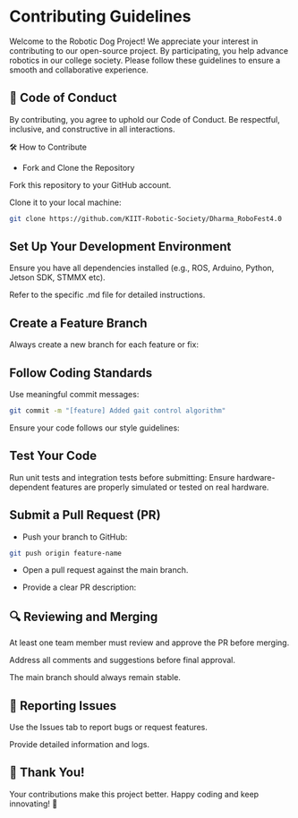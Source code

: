 # Contributing Guidelines

Welcome to the Robotic Dog Project! We appreciate your interest in contributing to our open-source project. By participating, you help advance robotics in our college society. Please follow these guidelines to ensure a smooth and collaborative experience.

## 📜 Code of Conduct

By contributing, you agree to uphold our Code of Conduct. Be respectful, inclusive, and constructive in all interactions.

🛠 How to Contribute

* Fork and Clone the Repository

Fork this repository to your GitHub account.

Clone it to your local machine:


```bash
git clone https://github.com/KIIT-Robotic-Society/Dharma_RoboFest4.0
```
## Set Up Your Development Environment

Ensure you have all dependencies installed (e.g., ROS, Arduino, Python, Jetson SDK, STMMX etc).

Refer to the specific .md file for detailed instructions.

## Create a Feature Branch

Always create a new branch for each feature or fix:

## Follow Coding Standards

Use meaningful commit messages:

```bash
git commit -m "[feature] Added gait control algorithm"
```

Ensure your code follows our style guidelines:

## Test Your Code

Run unit tests and integration tests before submitting:
Ensure hardware-dependent features are properly simulated or tested on real hardware.

## Submit a Pull Request (PR)

* Push your branch to GitHub:

```bash
git push origin feature-name
```

* Open a pull request against the main branch.

* Provide a clear PR description:


## 🔍 Reviewing and Merging

At least one team member must review and approve the PR before merging.

Address all comments and suggestions before final approval.

The main branch should always remain stable.

## 📝 Reporting Issues

Use the Issues tab to report bugs or request features.

Provide detailed information and logs.

## 🙌 Thank You!

Your contributions make this project better. Happy coding and keep innovating! 🤖

